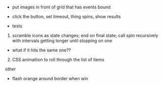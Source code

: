 - put images in front of grid that has events bound
- click the button, set timeout, thing spins, show results

- tests 

1) scramble icons as state changes; end on final state; call spin recursively with intervals getting longer until stopping on one
- what if it hits the same one??

2) CSS animaition to roll through the list of items


other
- flash orange around border when win